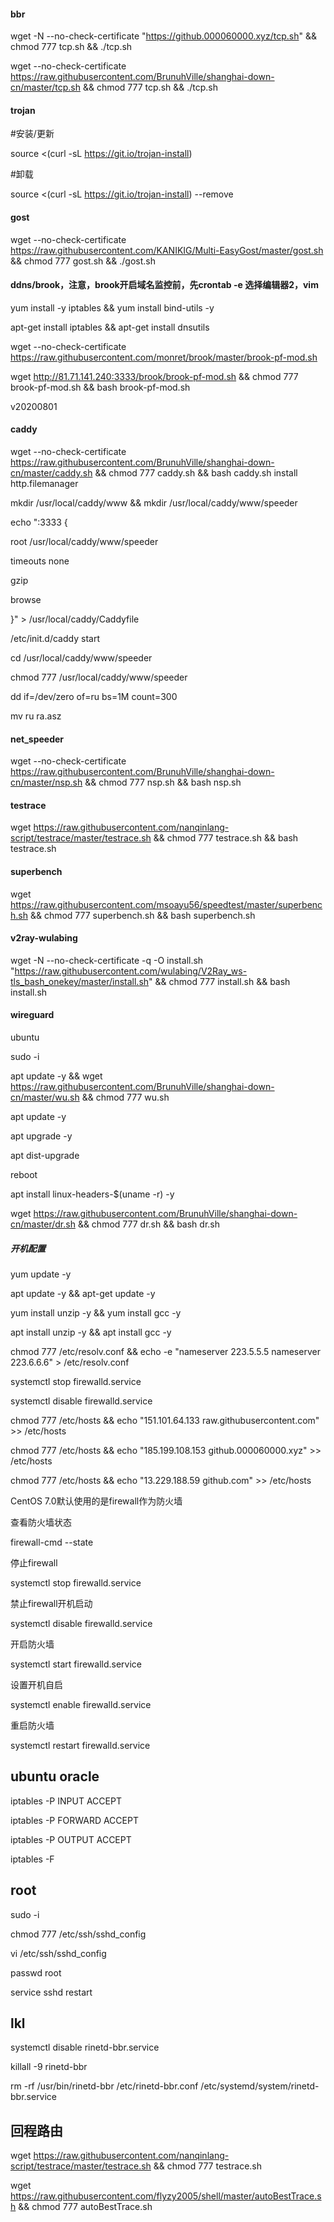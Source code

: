 #### bbr
wget -N --no-check-certificate "https://github.000060000.xyz/tcp.sh" && chmod 777 tcp.sh && ./tcp.sh

wget --no-check-certificate https://raw.githubusercontent.com/BrunuhVille/shanghai-down-cn/master/tcp.sh && chmod 777 tcp.sh && ./tcp.sh
#### trojan
#安装/更新

source <(curl -sL https://git.io/trojan-install)

#卸载

source <(curl -sL https://git.io/trojan-install) --remove
#### gost
wget --no-check-certificate https://raw.githubusercontent.com/KANIKIG/Multi-EasyGost/master/gost.sh && chmod 777 gost.sh && ./gost.sh
#### ddns/brook，注意，brook开启域名监控前，先crontab -e 选择编辑器2，vim
yum install -y iptables && yum install bind-utils -y

apt-get install iptables && apt-get install dnsutils

wget --no-check-certificate https://raw.githubusercontent.com/monret/brook/master/brook-pf-mod.sh

wget http://81.71.141.240:3333/brook/brook-pf-mod.sh && chmod 777 brook-pf-mod.sh && bash brook-pf-mod.sh

v20200801
#### caddy
wget --no-check-certificate https://raw.githubusercontent.com/BrunuhVille/shanghai-down-cn/master/caddy.sh && chmod 777 caddy.sh && bash caddy.sh install http.filemanager

mkdir /usr/local/caddy/www && mkdir /usr/local/caddy/www/speeder

echo ":3333 {

 root /usr/local/caddy/www/speeder
 
 timeouts none
 
 gzip
 
 browse
 
}" > /usr/local/caddy/Caddyfile

/etc/init.d/caddy start

cd /usr/local/caddy/www/speeder

chmod 777 /usr/local/caddy/www/speeder

dd if=/dev/zero of=ru bs=1M count=300

mv ru ra.asz

#### net_speeder
wget --no-check-certificate https://raw.githubusercontent.com/BrunuhVille/shanghai-down-cn/master/nsp.sh && chmod 777 nsp.sh && bash nsp.sh
#### testrace
wget https://raw.githubusercontent.com/nanqinlang-script/testrace/master/testrace.sh && chmod 777 testrace.sh && bash testrace.sh
#### superbench
wget https://raw.githubusercontent.com/msoayu56/speedtest/master/superbench.sh && chmod 777 superbench.sh && bash superbench.sh
#### v2ray-wulabing
wget -N --no-check-certificate -q -O install.sh "https://raw.githubusercontent.com/wulabing/V2Ray_ws-tls_bash_onekey/master/install.sh" && chmod 777 install.sh && bash install.sh
#### wireguard
ubuntu

sudo -i

apt update -y && wget https://raw.githubusercontent.com/BrunuhVille/shanghai-down-cn/master/wu.sh && chmod 777 wu.sh

apt update -y

apt upgrade -y

apt dist-upgrade

reboot

apt install linux-headers-$(uname -r) -y

wget https://raw.githubusercontent.com/BrunuhVille/shanghai-down-cn/master/dr.sh && chmod 777 dr.sh && bash dr.sh
##### 开机配置
yum update -y

apt update -y && apt-get update -y

yum install unzip -y && yum install gcc -y

apt install unzip -y && apt install gcc -y

chmod 777 /etc/resolv.conf && echo -e "nameserver 223.5.5.5
nameserver 223.6.6.6" > /etc/resolv.conf

systemctl stop firewalld.service

systemctl disable firewalld.service

chmod 777 /etc/hosts && echo "151.101.64.133 raw.githubusercontent.com" >> /etc/hosts

chmod 777 /etc/hosts && echo "185.199.108.153 github.000060000.xyz" >> /etc/hosts

chmod 777 /etc/hosts && echo "13.229.188.59 github.com" >> /etc/hosts

CentOS 7.0默认使用的是firewall作为防火墙

查看防火墙状态

firewall-cmd --state

停止firewall

systemctl stop firewalld.service

禁止firewall开机启动

systemctl disable firewalld.service

开启防火墙

systemctl start firewalld.service

设置开机自启

systemctl enable firewalld.service

重启防火墙

systemctl restart firewalld.service
## ubuntu oracle
iptables -P INPUT ACCEPT

iptables -P FORWARD ACCEPT

iptables -P OUTPUT ACCEPT

iptables -F
## root
sudo -i

chmod 777 /etc/ssh/sshd_config 

vi /etc/ssh/sshd_config 

passwd root

service sshd restart
## lkl
systemctl disable rinetd-bbr.service

killall -9 rinetd-bbr

rm -rf /usr/bin/rinetd-bbr /etc/rinetd-bbr.conf /etc/systemd/system/rinetd-bbr.service
## 回程路由
wget https://raw.githubusercontent.com/nanqinlang-script/testrace/master/testrace.sh && chmod 777 testrace.sh

wget https://raw.githubusercontent.com/flyzy2005/shell/master/autoBestTrace.sh && chmod 777 autoBestTrace.sh


